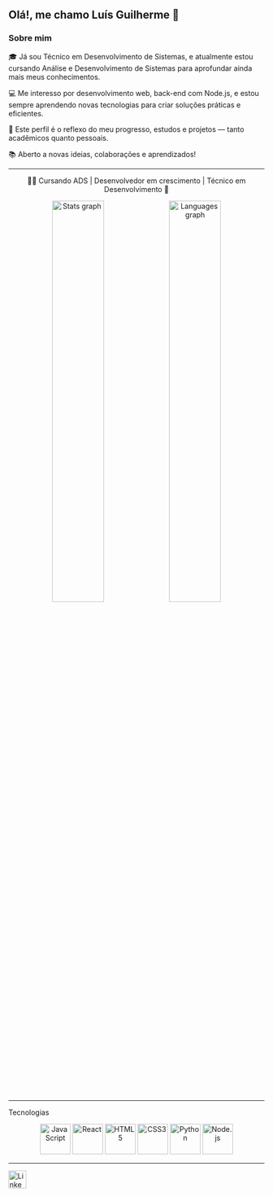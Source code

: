 <h2 align="left"> Olá!, me chamo Luís Guilherme 👋</h2>
  <h3>Sobre mim</h3>
<p>
🎓 Já sou Técnico em Desenvolvimento de Sistemas, e atualmente estou cursando Análise e Desenvolvimento de Sistemas para aprofundar ainda mais meus conhecimentos.

💻 Me interesso por desenvolvimento web, back-end com Node.js, e estou sempre aprendendo novas tecnologias para criar soluções práticas e eficientes.

🚀 Este perfil é o reflexo do meu progresso, estudos e projetos — tanto acadêmicos quanto pessoais.

📚 Aberto a novas ideias, colaborações e aprendizados!</p>
<hr>
<p align="center">
🧑‍💻 Cursando ADS | Desenvolvedor em crescimento | Técnico em Desenvolvimento 🧠
</p>

<!-- Stats GitHub -->
<div align="center">
  <img 
    src="https://github-readme-stats.vercel.app/api?username=Lguilherme22&show_icons=true&theme=dracula&hide_border=false" 
    width="45%" 
    alt="Stats graph" 
  />
  <img 
    src="https://github-readme-stats.vercel.app/api/top-langs/?username=Lguilherme22&layout=compact&theme=dracula&hide_border=false" 
    width="45%" 
    alt="Languages graph" 
  />
</div>

<hr>

Tecnologias 
<div align="center">
  <img src="https://cdn.jsdelivr.net/gh/devicons/devicon/icons/javascript/javascript-original.svg" height="60" alt="JavaScript" />
  <img src="https://cdn.jsdelivr.net/gh/devicons/devicon/icons/react/react-original.svg" height="60" alt="React" />
  <img src="https://cdn.jsdelivr.net/gh/devicons/devicon/icons/html5/html5-original.svg" height="60" alt="HTML5" />
  <img src="https://cdn.jsdelivr.net/gh/devicons/devicon/icons/css3/css3-original.svg" height="60" alt="CSS3" />
  <img src="https://cdn.jsdelivr.net/gh/devicons/devicon/icons/python/python-original.svg" height="60" alt="Python" />
  <img src="https://cdn.jsdelivr.net/gh/devicons/devicon/icons/nodejs/nodejs-original.svg" height="60" alt="Node.js" />
</div>

<hr>

<!-- Contatos -->
<div align="left">
  <a href="https://www.linkedin.com/in/luisggilherme">
    <img src="https://img.shields.io/static/v1?message=LinkedIn&logo=linkedin&label=&color=0077B5&logoColor=white&labelColor=&style=for-the-badge" height="35" alt="LinkedIn logo" />
  </a>
</div>
